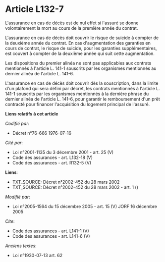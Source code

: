 # Article L132-7

L'assurance en cas de décès est de nul effet si l'assuré se donne volontairement la mort au cours de la première année du
contrat. 

L'assurance en cas de décès doit couvrir le risque de suicide à compter de la deuxième année du contrat. En cas
d'augmentation des garanties en cours de contrat, le risque de suicide, pour les garanties supplémentaires, est couvert à
compter de la deuxième année qui suit cette augmentation. 

Les dispositions du premier alinéa ne sont pas applicables aux contrats mentionnés à l'article L. 141-1 souscrits par les
organismes mentionnés au dernier alinéa de l'article L. 141-6. 

L'assurance en cas de décès doit couvrir dès la souscription, dans la limite d'un plafond qui sera défini par décret, les
contrats mentionnés à l'article L. 141-1 souscrits par les organismes mentionnés à la dernière phrase du dernier alinéa de
l'article L. 141-6, pour garantir le remboursement d'un prêt contracté pour financer l'acquisition du logement principal de
l'assuré.

**Liens relatifs à cet article**

_Codifié par_:

  - Décret n°76-666 1976-07-16

_Cité par_:

  - Loi n°2001-1135 du 3 décembre 2001 - art. 25 (V)
  - Code des assurances - art. L132-18 (V)
  - Code des assurances - art. R132-5 (V)

**Liens**:

  - TXT_SOURCE: Décret n°2002-452 du 28 mars 2002
  - TXT_SOURCE: Décret n°2002-452 du 28 mars 2002 - art. 1 ()

_Modifié par_:

  - Loi n°2005-1564 du 15 décembre 2005 - art. 15 (V) JORF 16 décembre 2005

_Cite_:

  - Code des assurances - art. L141-1 (V)
  - Code des assurances - art. L141-6 (V)

_Anciens textes_:

  - Loi n°1930-07-13 art. 62
